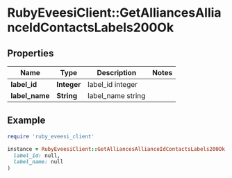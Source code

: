 # RubyEveesiClient::GetAlliancesAllianceIdContactsLabels200Ok

## Properties

| Name | Type | Description | Notes |
| ---- | ---- | ----------- | ----- |
| **label_id** | **Integer** | label_id integer |  |
| **label_name** | **String** | label_name string |  |

## Example

```ruby
require 'ruby_eveesi_client'

instance = RubyEveesiClient::GetAlliancesAllianceIdContactsLabels200Ok.new(
  label_id: null,
  label_name: null
)
```

